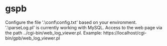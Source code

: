 # gspb
Configure the file '.\conf\config.txt' based on your environment.
'.\parseLog.pl' is currently working with MySQL.
Access to the web page via the path ../cgi-bin/web_log_viewer.pl. 
  Example: https://localhost/cgi-bin/gpb/web_log_viewer.pl
